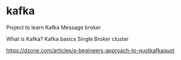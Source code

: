 # kafka
Project to learn Kafka Message broker

What is Kafka?
Kafka basics
Single Broker cluster

https://dzone.com/articles/a-begineers-approach-to-quotkafkaquot


